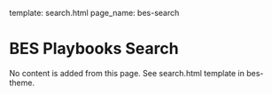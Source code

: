 template: search.html
page_name: bes-search

# BES Playbooks Search

No content is added from this page. See search.html template in bes-theme.

